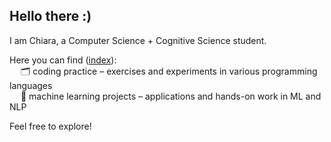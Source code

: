 ## Hello there :)

I am Chiara, a Computer Science + Cognitive Science student. 

Here you can find ([index](https://github.com/cchiarissima/navigation)):\
&emsp; 🗂️ coding practice – exercises and experiments in various programming languages\
&emsp; 🤖 machine learning projects – applications and hands-on work in ML and NLP

Feel free to explore!

